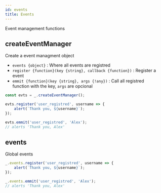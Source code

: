 ```yaml
---
id: events
title: Events
---
```

Event management functions
## createEventManager

Create a event managment object

 - `events {object}` : Where all events are registred
 - `register {function}(key {string}, callback {function})` : Register a event
 - `emmit {function}(key {string}, args {!any})` : Call all registred function with the key, `args` are opcional

```js
const evts = _.createEventManager();

evts.register('user_registred', username => {
    alert(`Thank you, ${username}`);
});

evts.emmit('user_registred', 'Alex');
// alerts 'Thank you, Alex'

```

## events

Global events

```js
_.events.register('user_registred', username => {
    alert(`Thank you, ${username}`);
});

_.events.emmit('user_registred', 'Alex');
// alerts 'Thank you, Alex'

```
